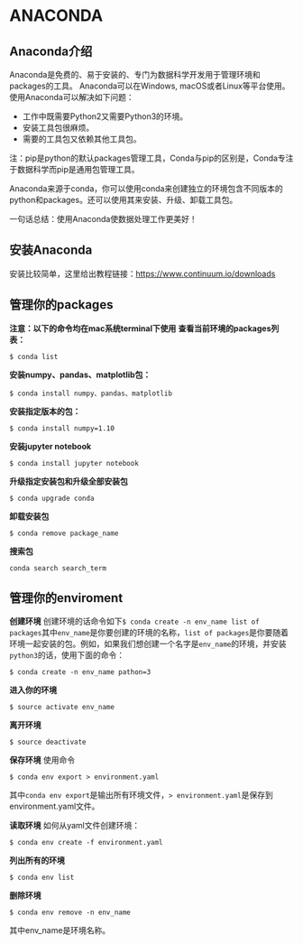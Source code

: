 # ANACONDA
## Anaconda介绍
Anaconda是免费的、易于安装的、专门为数据科学开发用于管理环境和packages的工具。
Anaconda可以在Windows, macOS或者Linux等平台使用。
使用Anaconda可以解决如下问题：
- 工作中既需要Python2又需要Python3的环境。
- 安装工具包很麻烦。
- 需要的工具包又依赖其他工具包。

注：pip是python的默认packages管理工具，Conda与pip的区别是，Conda专注于数据科学而pip是通用包管理工具。

Anaconda来源于conda，你可以使用conda来创建独立的环境包含不同版本的python和packages。还可以使用其来安装、升级、卸载工具包。

一句话总结：使用Anaconda使数据处理工作更美好！

## 安装Anaconda
安装比较简单，这里给出教程链接：https://www.continuum.io/downloads

## 管理你的packages   
**注意：以下的命令均在mac系统terminal下使用**
**查看当前环境的packages列表：**
```
$ conda list
```

**安装numpy、pandas、matplotlib包：**
```
$ conda install numpy、pandas、matplotlib
```

**安装指定版本的包：**
```
$ conda install numpy=1.10
```

**安装jupyter notebook**
```
$ conda install jupyter notebook
```

**升级指定安装包和升级全部安装包**
```
$ conda upgrade conda
```

**卸载安装包**
```
$ conda remove package_name
```

**搜索包**
```
conda search search_term
```


## 管理你的enviroment   
**创建环境**
创建环境的话命令如下`$ conda create -n env_name list of packages`其中`env_name`是你要创建的环境的名称，`list of packages`是你要随着环境一起安装的包。例如，如果我们想创建一个名字是`env_name`的环境，并安装`python3`的话，使用下面的命令：
```
$ conda create -n env_name pathon=3 
```

**进入你的环境**
```
$ source activate env_name
```

**离开环境**
```
$ source deactivate
```

**保存环境**
使用命令
```
$ conda env export > environment.yaml
```
其中`conda env export`是输出所有环境文件，`> environment.yaml`是保存到environment.yaml文件。

**读取环境**
如何从yaml文件创建环境：
```
$ conda env create -f environment.yaml
```

**列出所有的环境**
```
$ conda env list
```

**删除环境**
```
$ conda env remove -n env_name
```
其中env_name是环境名称。